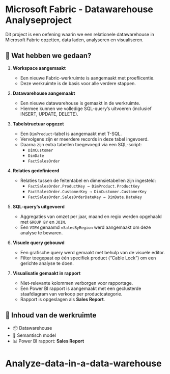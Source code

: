 # Microsoft Fabric - Datawarehouse Analyseproject

Dit project is een oefening waarin we een relationele datawarehouse in Microsoft Fabric opzetten, data laden, analyseren en visualiseren.

## 📌 Wat hebben we gedaan?

1. **Workspace aangemaakt**
   - Een nieuwe Fabric-werkruimte is aangemaakt met proeflicentie.
   - Deze werkruimte is de basis voor alle verdere stappen.

2. **Datawarehouse aangemaakt**
   - Een nieuwe datawarehouse is gemaakt in de werkruimte.
   - Hiermee kunnen we volledige SQL-query’s uitvoeren (inclusief INSERT, UPDATE, DELETE).

3. **Tabelstructuur opgezet**
   - Een `DimProduct`-tabel is aangemaakt met T-SQL.
   - Vervolgens zijn er meerdere records in deze tabel ingevoerd.
   - Daarna zijn extra tabellen toegevoegd via een SQL-script:
     - `DimCustomer`
     - `DimDate`
     - `FactSalesOrder`

4. **Relaties gedefinieerd**
   - Relaties tussen de feitentabel en dimensietabellen zijn ingesteld:
     - `FactSalesOrder.ProductKey → DimProduct.ProductKey`
     - `FactSalesOrder.CustomerKey → DimCustomer.CustomerKey`
     - `FactSalesOrder.SalesOrderDateKey → DimDate.DateKey`

5. **SQL-query’s uitgevoerd**
   - Aggregaties van omzet per jaar, maand en regio werden opgehaald met `GROUP BY` en `JOIN`.
   - Een `VIEW` genaamd `vSalesByRegion` werd aangemaakt om deze analyse te bewaren.

6. **Visuele query gebouwd**
   - Een grafische query werd gemaakt met behulp van de visuele editor.
   - Filter toegepast op één specifiek product (“Cable Lock”) om een gerichte analyse te doen.

7. **Visualisatie gemaakt in rapport**
   - Niet-relevante kolommen verborgen voor rapportage.
   - Een Power BI rapport is aangemaakt met een geclusterde staafdiagram van verkoop per productcategorie.
   - Rapport is opgeslagen als **Sales Report**.

## 📂 Inhoud van de werkruimte

- 📦 Datawarehouse
- 🧠 Semantisch model
- 📊 Power BI rapport: **Sales Report**

# Analyze-data-in-a-data-warehouse
